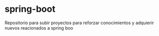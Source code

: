 # spring-boot
Repositorio para subir proyectos para reforzar conocimientos y adquierir nuevos reacionados a spring boo
